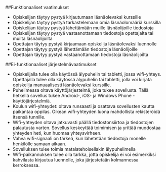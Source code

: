 ##Funktionaaliset vaatimukset

- Opiskelijan täytyy pystyä kirjautumaan läsnäolevaksi kurssille
- Opiskelijan täytyy pystyä tarkastelemaan omia läsnäolomääriä kurssilla
- Opiskelijan täytyy pystyä lähettämään muille läsnäolijoille tiedostoja
- Opiskelijan täytyy pystyä vastaanottamaan tiedostoja opettajalta tai muilta läsnäolijoilta
- Opettajan täytyy pystyä kirjaamaan opiskelija läsnäolevaksi luennolle
- Opettajan täytyy pystyä lähettämään tiedostoja läsnäolijoille
- Opettajan täytyy pystyä vastaanottamaan tiedostoja läsnäolijoilta

##Ei-funktionaaliset järjestelmävaatimukset

- Opiskelijalla tulee olla käytössä älypuhelin tai tabletti, jossa wifi-yhteys. Opettajalla tulee olla käytössä älypuhelin tai tabletti, jolla voi kirjata opiskelija manuaalisesti läsnäolevaksi kurssille.
- Puhelimessa oltava käyttöjärjestelmä, joka tukee sovellusta. Tällä hetkellä sovellus tukee Android-, iOS- ja Windows Phone -käyttöjärjestelmiä.
- Koulun wifi-yhteydet: oltava runsaasti ja osattava sovellusten kautta paikantaa oppilas. Oikean wifi-yhteyden luona mahdollista rekisteröidä itsensä tunnille.
- Wifi-yhteyden oltava jatkuvasti päällä tiedostonsiirtoa ja tiedostojen palautusta varten. Sovellus keskeyttää toimimisen ja yrittää muodostaa yhteyden heti, kun huomaa yhteysvirheen.
- Vahva wifi-signaali on tärkeä, kun lähetetään tiedostoja monelle henkilölle samaan aikaan.
- Sovelluksen tulee toimia matalatehoisellakin älypuhelimella
- Wifi-paikannuksen tulee olla tarkka, jotta opiskelija ei voi esimerkiksi kahvilasta kirjautua luennolle, joka järjestetään kolmannessa kerroksessa.




